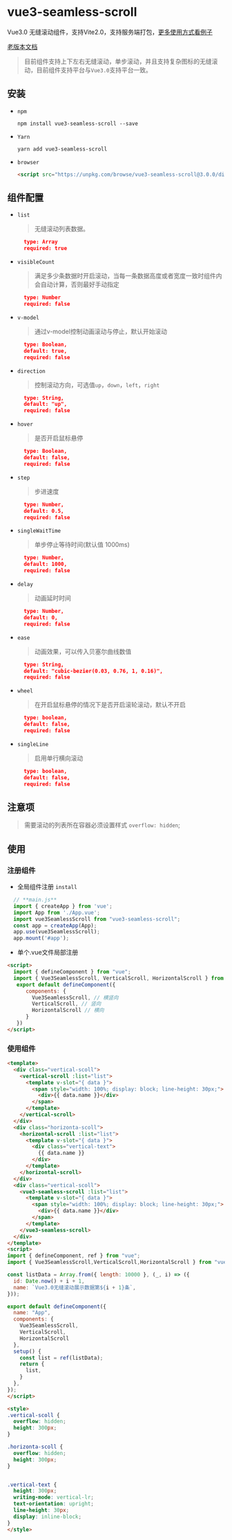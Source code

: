 # vue3-seamless-scroll

Vue3.0 无缝滚动组件，支持Vite2.0，支持服务端打包，[更多使用方式看例子](https://github.com/xfy520/vue3-seamless-scroll/blob/v3.1/src/App.vue)

[老版本文档](https://github.com/xfy520/vue3-seamless-scroll/blob/v3/README.md)

> 目前组件支持上下左右无缝滚动，单步滚动，并且支持复杂图标的无缝滚动，目前组件支持平台与`Vue3.0`支持平台一致。

## 安装

- `npm`

  ```shell
  npm install vue3-seamless-scroll --save
  ```

- `Yarn`

  ```shell
  yarn add vue3-seamless-scroll
  ```

- `browser`

  ```html
  <script src="https://unpkg.com/browse/vue3-seamless-scroll@3.0.0/dist/vue3-seamless-scroll.min.js"></script>
  ```

## 组件配置

- `list`

  > 无缝滚动列表数据。

  ```json
    type: Array
    required: true
  ```

- `visibleCount`

  > 满足多少条数据时开启滚动，当每一条数据高度或者宽度一致时组件内会自动计算，否则最好手动指定

  ```json
    type: Number
    required: false
  ```

- `v-model`

  > 通过v-model控制动画滚动与停止，默认开始滚动

  ```json
    type: Boolean,
    default: true,
    required: false
  ```

- `direction`

  > 控制滚动方向，可选值`up`，`down`，`left`，`right`

  ```json
    type: String,
    default: "up",
    required: false
  ```

- `hover`

  > 是否开启鼠标悬停

  ```json
    type: Boolean,
    default: false,
    required: false
  ```

- `step`

  > 步进速度

  ```json
    type: Number,
    default: 0.5,
    required: false
  ```

- `singleWaitTime`

  > 单步停止等待时间(默认值 1000ms)

  ```json
    type: Number,
    default: 1000,
    required: false
  ```

- `delay`

  > 动画延时时间

  ```json
    type: Number,
    default: 0,
    required: false
  ```

- `ease`

  > 动画效果，可以传入贝塞尔曲线数值

  ```json
    type: String,
    default: "cubic-bezier(0.03, 0.76, 1, 0.16)",
    required: false
  ```

- `wheel`

  > 在开启鼠标悬停的情况下是否开启滚轮滚动，默认不开启

  ```json
    type: boolean,
    default: false,
    required: false
  ```

- `singleLine`

  > 启用单行横向滚动

  ```json
    type: boolean,
    default: false,
    required: false
  ```

## 注意项

> 需要滚动的列表所在容器必须设置样式 `overflow: hidden`;

## 使用

### 注册组件

- 全局组件注册 `install`

```JavaScript
  // **main.js**
  import { createApp } from 'vue';
  import App from './App.vue';
  import vue3SeamlessScroll from "vue3-seamless-scroll";
  const app = createApp(App);
  app.use(vue3SeamlessScroll);
  app.mount('#app');
```

- 单个.vue文件局部注册

```html
<script>
  import { defineComponent } from "vue";
  import { Vue3SeamlessScroll, VerticalScroll, HorizontalScroll } from "vue3-seamless-scroll";
   export default defineComponent({
      components: {
        Vue3SeamlessScroll, // 横竖向
        VerticalScroll, // 竖向
        HorizontalScroll // 横向
      }
   })
</script>
```

### 使用组件

```html
<template>
  <div class="vertical-scoll">
    <vertical-scroll :list="list">
      <template v-slot="{ data }">
        <span style="width: 100%; display: block; line-height: 30px;">
          <div>{{ data.name }}</div>
        </span>
      </template>
    </vertical-scroll>
  </div>
  <div class="horizonta-scoll">
    <horizontal-scroll :list="list">
      <template v-slot="{ data }">
        <div class="vertical-text">
          {{ data.name }}
        </div>
      </template>
    </horizontal-scroll>
  </div>
  <div class="vertical-scoll">
    <vue3-seamless-scroll :list="list">
      <template v-slot="{ data }">
        <span style="width: 100%; display: block; line-height: 30px;">
          <div>{{ data.name }}</div>
        </span>
      </template>
    </vue3-seamless-scroll>
  </div>
</template>
<script>
import { defineComponent, ref } from "vue";
import { Vue3SeamlessScroll,VerticalScroll,HorizontalScroll } from "vue3-seamless-scroll";

const listData = Array.from({ length: 10000 }, (_, i) => ({
  id: Date.now() + i + 1,
  name: `Vue3.0无缝滚动展示数据第${i + 1}条`,
}));

export default defineComponent({
  name: "App",
  components: {
    Vue3SeamlessScroll,
    VerticalScroll,
    HorizontalScroll
  },
  setup() {
    const list = ref(listData);
    return {
      list,
    }
  },
});
</script>

<style>
.vertical-scoll {
  overflow: hidden;
  height: 300px;
}

.horizonta-scoll {
  overflow: hidden;
  height: 300px;
}


.vertical-text {
  height: 300px;
  writing-mode: vertical-lr;
  text-orientation: upright;
  line-height: 30px;
  display: inline-block;
}
</style>
